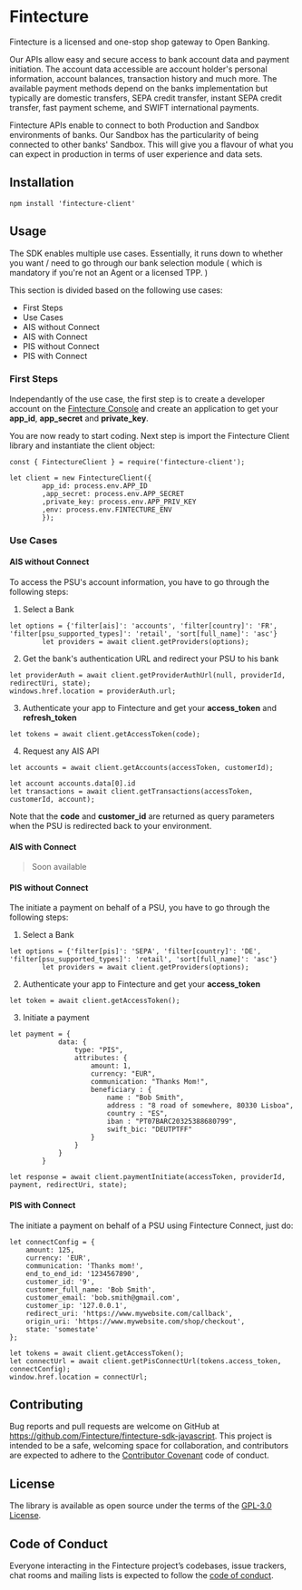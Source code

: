 # Fintecture

Fintecture is a licensed and one-stop shop gateway to Open Banking.

Our APIs allow easy and secure access to bank account data and payment initiation. The account data accessible are account holder's personal information, account balances, transaction history and much more. The available payment methods depend on the banks implementation but typically are domestic transfers, SEPA credit transfer, instant SEPA credit transfer, fast payment scheme, and SWIFT international payments.

Fintecture APIs enable to connect to both Production and Sandbox environments of banks. Our Sandbox has the particularity of being connected to other banks' Sandbox. This will give you a flavour of what you can expect in production in terms of user experience and data sets.

## Installation

```
npm install 'fintecture-client'
```

## Usage

The SDK enables multiple use cases. Essentially, it runs down to whether you want / need to go through our bank selection module ( which is mandatory if you're not an Agent or a licensed TPP. )

This section is divided based on the following use cases:

- First Steps
- Use Cases
 - AIS without Connect
 - AIS with Connect
 - PIS without Connect
 - PIS with Connect

### First Steps

Independantly of the use case, the first step is to create a developer account on the [Fintecture Console](https://console.fintecture.com/auth/register) and create an application to get your **app_id**, **app_secret** and **private_key**.

You are now ready to start coding. Next step is
import the Fintecture Client library and instantiate the client object:

```
const { FintectureClient } = require('fintecture-client');

let client = new FintectureClient({ 
        app_id: process.env.APP_ID
        ,app_secret: process.env.APP_SECRET
        ,private_key: process.env.APP_PRIV_KEY
        ,env: process.env.FINTECTURE_ENV 
        });

```

### Use Cases

#### AIS without Connect

To access the PSU's account information, you have to go through the following steps:

1. Select a Bank

```
let options = {'filter[ais]': 'accounts', 'filter[country]': 'FR', 'filter[psu_supported_types]': 'retail', 'sort[full_name]': 'asc'}
        let providers = await client.getProviders(options);
```

2. Get the bank's authentication URL and redirect your PSU to his bank

```
let providerAuth = await client.getProviderAuthUrl(null, providerId, redirectUri, state);
windows.href.location = providerAuth.url;
```

3. Authenticate your app to Fintecture and get your **access_token** and **refresh_token**

```
let tokens = await client.getAccessToken(code);
```

4. Request any AIS API

```
let accounts = await client.getAccounts(accessToken, customerId);

let account accounts.data[0].id
let transactions = await client.getTransactions(accessToken, customerId, account);
```


Note that the **code** and **customer_id** are returned as query parameters when the PSU is redirected back to your environment.

#### AIS with Connect

> Soon available

#### PIS without Connect

The initiate a payment on behalf of a PSU, you have to go through the following steps:

1. Select a Bank

```
let options = {'filter[pis]': 'SEPA', 'filter[country]': 'DE', 'filter[psu_supported_types]': 'retail', 'sort[full_name]': 'asc'}
        let providers = await client.getProviders(options);
```

2. Authenticate your app to Fintecture and get your **access_token**

```
let token = await client.getAccessToken();
```

3. Initiate a payment

```
let payment = {
            data: {
                type: "PIS",
                attributes: {
                    amount: 1,
                    currency: "EUR",
                    communication: "Thanks Mom!",
                    beneficiary : {
                        name : "Bob Smith",
                        address : "8 road of somewhere, 80330 Lisboa",
                        country : "ES",
                        iban : "PT07BARC20325388680799",
                        swift_bic: "DEUTPTFF"
                    }
                }
            }
        }

let response = await client.paymentInitiate(accessToken, providerId, payment, redirectUri, state);
```


#### PIS with Connect

The initiate a payment on behalf of a PSU using Fintecture Connect, just do:

```
let connectConfig = {
    amount: 125,
    currency: 'EUR',
    communication: 'Thanks mom!',
    end_to_end_id: '1234567890',
    customer_id: '9',
    customer_full_name: 'Bob Smith',
    customer_email: 'bob.smith@gmail.com',
    customer_ip: '127.0.0.1',
    redirect_uri: 'https://www.mywebsite.com/callback',
    origin_uri: 'https://www.mywebsite.com/shop/checkout',
    state: 'somestate'
};

let tokens = await client.getAccessToken();
let connectUrl = await client.getPisConnectUrl(tokens.access_token, connectConfig);
window.href.location = connectUrl;
```

## Contributing

Bug reports and pull requests are welcome on GitHub at https://github.com/Fintecture/fintecture-sdk-javascript. This project is intended to be a safe, welcoming space for collaboration, and contributors are expected to adhere to the [Contributor Covenant](http://contributor-covenant.org) code of conduct.

## License

The library is available as open source under the terms of the [GPL-3.0 License](http://www.gnu.org/licenses/gpl-3.0.txt).

## Code of Conduct

Everyone interacting in the Fintecture project’s codebases, issue trackers, chat rooms and mailing lists is expected to follow the [code of conduct](https://github.com/Fintecture/fintecture-sdk-javascript/CODE_OF_CONDUCT.md).
